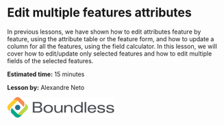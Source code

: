 # Edit multiple features attributes

In previous lessons, we have shown how to edit attributes feature by
feature, using the attribute table or the feature form, and how to
update a column for all the features, using the field calculator. In
this lesson, we will cover how to edit/update only selected features and
how to edit multiple fields of the selected features.

**Estimated time:** 15 minutes

**Lesson by:** Alexandre Neto

![../_shared_images/boundless.png](../_shared_images/boundless.png)
